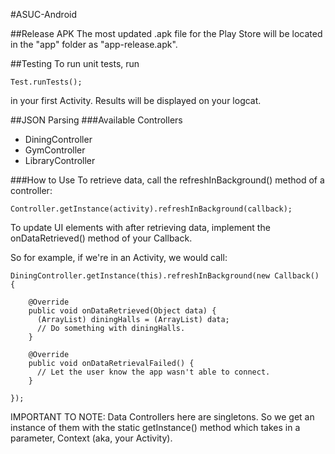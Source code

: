 #ASUC-Android

##Release APK
The most updated .apk file for the Play Store will be located in the "app" folder as "app-release.apk".

##Testing
To run unit tests, run
```
Test.runTests();
```
in your first Activity. Results will be displayed on your logcat.

##JSON Parsing
###Available Controllers
  - DiningController
  - GymController
  - LibraryController

###How to Use
To retrieve data, call the refreshInBackground() method of a controller: 
```
Controller.getInstance(activity).refreshInBackground(callback);
```

To update UI elements with after retrieving data, implement the onDataRetrieved() method of your Callback.

So for example, if we're in an Activity, we would call:
```
DiningController.getInstance(this).refreshInBackground(new Callback() {
    
    @Override
    public void onDataRetrieved(Object data) {
      (ArrayList) diningHalls = (ArrayList) data;
      // Do something with diningHalls.
    }
    
    @Override
    public void onDataRetrievalFailed() {
      // Let the user know the app wasn't able to connect.
    }
    
});
```

IMPORTANT TO NOTE: Data Controllers here are singletons. So we get an instance of them with the static getInstance() method which takes in a parameter, Context (aka, your Activity).
